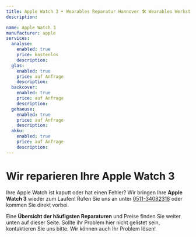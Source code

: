 ```yaml
---
title: Apple Watch 3 ‣ Wearables Reparatur Hannover 🛠️ Wearables Werkstatt
description: 

name: Apple Watch 3
manufacturer: apple
services:
  analyse:
    enabled: true
    price: kostenlos
    description:
  glas:
    enabled: true
    price: auf Anfrage
    description: 
  backcover:
    enabled: true
    price: auf Anfrage
    description:
  gehaeuse:
    enabled: true
    price: auf Anfrage
    description:
  akku:
    enabled: true
    price: auf Anfrage
    description: 
---
```


# Wir reparieren Ihre Apple Watch 3

Ihre Apple Watch ist kaputt oder hat einen Fehler? Wir bringen Ihre **Apple Watch 3** wieder zum Laufen!
Rufen Sie uns an unter [0511-34082318](tel:051134082318) oder kommen Sie direkt vorbei.

Eine **Übersicht der häufigsten Reparaturen** und Preise finden Sie weiter unten auf dieser Seite. Sollte ihr Problem hier nicht gelistet sein, kontaktieren Sie uns bitte. Wir können auch Ihr Problem lösen!
